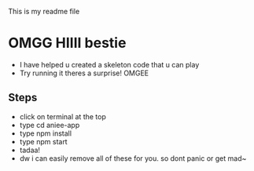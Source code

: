 This is my readme file

# OMGG HIIII bestie
- I have helped u created a skeleton code that u can play
- Try running it theres a surprise! OMGEE

## Steps
- click on terminal at the top
- type cd aniee-app
- type npm install
- type npm start
- tadaa!
- dw i can easily remove all of these for you. so dont panic or get mad~